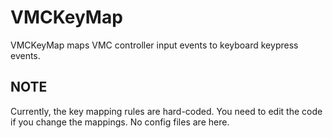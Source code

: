 # VMCKeyMap

VMCKeyMap maps VMC controller input events to keyboard keypress events.

## NOTE

Currently, the key mapping rules are hard-coded. You need to edit the code if you change the mappings.
No config files are here.
